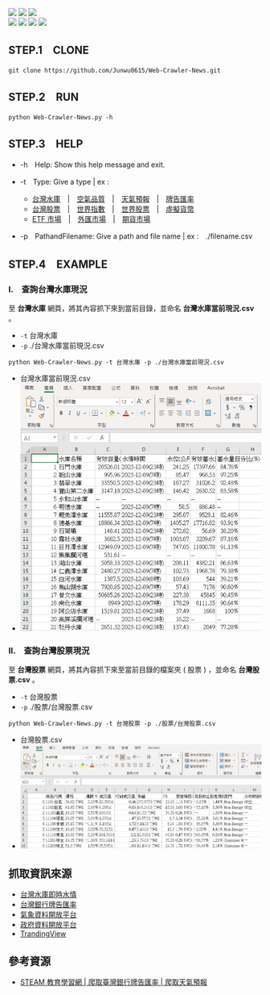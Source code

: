 ![](https://views.whatilearened.today/views/github/Junwu0615/Web-Crawler-News.svg) 
[![](https://img.shields.io/badge/Project-Crawler-blue.svg?style=plastic)](https://github.com/Junwu0615/Crawler-Keywords-And-Use-LineBot) 
[![](https://img.shields.io/badge/Language-Python-blue.svg?style=plastic)](https://www.python.org/) </br>
[![](https://img.shields.io/badge/Package-BeautifulSoup-green.svg?style=plastic)](https://pypi.org/project/beautifulsoup4/) 
[![](https://img.shields.io/badge/Package-Requests-green.svg?style=plastic)](https://pypi.org/project/requests/) 
[![](https://img.shields.io/badge/Package-Pandas-green.svg?style=plastic)](https://pypi.org/project/pandas/) 
[![](https://img.shields.io/badge/Package-ArgumentParser-green.svg?style=plastic)](https://pypi.org/project/argumentparser/) 

## STEP.1　CLONE
```
git clone https://github.com/Junwu0615/Web-Crawler-News.git
```

## STEP.2　RUN
```
python Web-Crawler-News.py -h
```

## STEP.3　HELP

- -h　Help: Show this help message and exit.
- -t　Type: Give a type | ex :

  - [台灣水庫](https://fhy.wra.gov.tw/ReservoirPage_2011/StorageCapacity.aspx)　|　[空氣品質](https://data.gov.tw/dataset/40448)　|　[天氣預報](https://opendata.cwb.gov.tw/index)　|　[牌告匯率](https://rate.bot.com.tw/xrt)
  - [台灣股票](https://tw.tradingview.com/markets/stocks-taiwan/market-movers-all-stocks/)　|　[世界指數](https://tw.tradingview.com/markets/indices/quotes-major/)　|　[世界股票](https://tw.tradingview.com/markets/world-stocks/worlds-largest-companies/)　|　[虛擬貨幣](https://tw.tradingview.com/markets/cryptocurrencies/prices-all/)
  - [ETF 市場](https://tw.tradingview.com/markets/etfs/funds-largest/)　|　[外匯市場](https://tw.tradingview.com/markets/currencies/rates-all/)　|　[期貨市場](https://tw.tradingview.com/markets/futures/quotes-all/)

- -p　PathandFilename: Give a path and file name | ex :　./filename.csv

## STEP.4　EXAMPLE
### I.　查詢台灣水庫現況
至 **台灣水庫** 網頁，將其內容抓下來到當前目錄，並命名 **台灣水庫當前現況.csv** 。
  - `-t` 台灣水庫
  - `-p` ./台灣水庫當前現況.csv
```
python Web-Crawler-News.py -t 台灣水庫 -p ./台灣水庫當前現況.csv
```
  - 台灣水庫當前現況.csv
  - ![台灣水庫當前現況.csv](/sample_img/01.PNG)

### II.　查詢台灣股票現況
至 **台灣股票** 網頁，將其內容抓下來至當前目錄的檔案夾 ( 股票 ) ，並命名 **台灣股票.csv** 。
  - `-t` 台灣股票
  - `-p` ./股票/台灣股票.csv
```
python Web-Crawler-News.py -t 台灣股票 -p ./股票/台灣股票.csv
```
  - 台灣股票.csv
  - ![台灣股票.csv](/sample_img/00.PNG)

## 抓取資訊來源
- [台灣水庫即時水情](https://water.taiwanstat.com/)
- [台灣銀行牌告匯率](https://rate.bot.com.tw/xrt)
- [氣象資料開放平台](https://opendata.cwb.gov.tw/index)
- [政府資料開放平台](https://data.gov.tw/)
- [TrandingView](https://tw.tradingview.com)

## 參考資源
- [STEAM 教育學習網 | 爬取臺灣銀行牌告匯率 | 爬取天氣預報](https://steam.oxxostudio.tw/)
